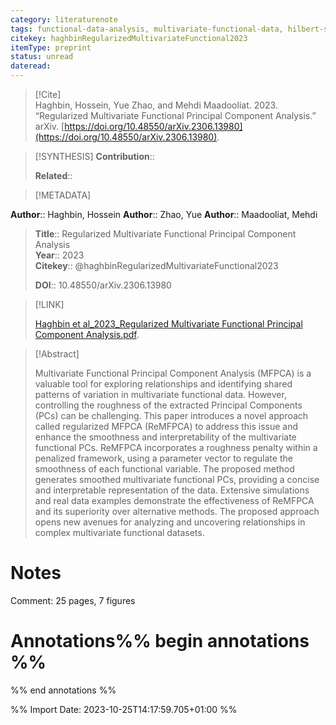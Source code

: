 ```yaml
---
category: literaturenote
tags: functional-data-analysis, multivariate-functional-data, hilbert-space-theory, functional-principal-components
citekey: haghbinRegularizedMultivariateFunctional2023
itemType: preprint
status: unread  
dateread:  
---
```


> [!Cite]  
> Haghbin, Hossein, Yue Zhao, and Mehdi Maadooliat. 2023. “Regularized Multivariate Functional Principal Component Analysis.” arXiv. [https://doi.org/10.48550/arXiv.2306.13980](https://doi.org/10.48550/arXiv.2306.13980).

> [!SYNTHESIS] 
>**Contribution**::
>
>**Related**:: 
>

> [!METADATA]  
>
**Author**:: Haghbin, Hossein
**Author**:: Zhao, Yue
**Author**:: Maadooliat, Mehdi<br>
> **Title**:: Regularized Multivariate Functional Principal Component Analysis    
> **Year**:: 2023     
> **Citekey**:: @haghbinRegularizedMultivariateFunctional2023    
>    
>    
>     
>    
>    
>     
>    
>**DOI**:: 10.48550/arXiv.2306.13980    
>

> [!LINK] 
>
> [Haghbin et al_2023_Regularized Multivariate Functional Principal Component Analysis.pdf](file:///Users/steven/Library/CloudStorage/GoogleDrive-steven.golovkine@ul.ie/My%20Drive/bibliography/arXiv/2023/Haghbin%20et%20al_2023_Regularized%20Multivariate%20Functional%20Principal%20Component%20Analysis.pdf).

>[!Abstract]
>
>Multivariate Functional Principal Component Analysis (MFPCA) is a valuable tool for exploring relationships and identifying shared patterns of variation in multivariate functional data. However, controlling the roughness of the extracted Principal Components (PCs) can be challenging. This paper introduces a novel approach called regularized MFPCA (ReMFPCA) to address this issue and enhance the smoothness and interpretability of the multivariate functional PCs. ReMFPCA incorporates a roughness penalty within a penalized framework, using a parameter vector to regulate the smoothness of each functional variable. The proposed method generates smoothed multivariate functional PCs, providing a concise and interpretable representation of the data. Extensive simulations and real data examples demonstrate the effectiveness of ReMFPCA and its superiority over alternative methods. The proposed approach opens new avenues for analyzing and uncovering relationships in complex multivariate functional datasets.
>>


# Notes
Comment: 25 pages, 7 figures<br>
# Annotations%% begin annotations %%  
 
  
%% end annotations %%

%% Import Date: 2023-10-25T14:17:59.705+01:00 %%
